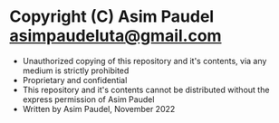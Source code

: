  # Copyright (C) Asim Paudel <asimpaudeluta@gmail.com>
 * Unauthorized copying of this repository and it's contents, via any medium is strictly prohibited
 * Proprietary and confidential
 * This repository and it's contents cannot be distributed without the express permission of Asim Paudel
 * Written by Asim Paudel, November 2022
